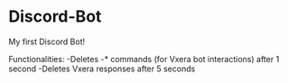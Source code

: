 # Discord-Bot

My first Discord Bot!

Functionalities:
-Deletes -* commands (for Vxera bot interactions) after 1 second
-Deletes Vxera responses after 5 seconds
